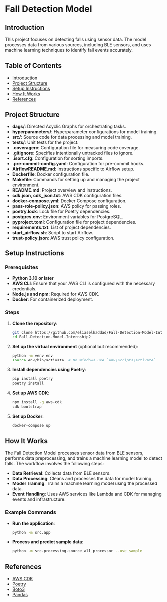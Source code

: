 # Fall Detection Model

## Introduction
This project focuses on detecting falls using sensor data. The model processes data from various sources, including BLE sensors, and uses machine learning techniques to identify fall events accurately.

## Table of Contents
- [Introduction](#introduction)
- [Project Structure](#project-structure)
- [Setup Instructions](#setup-instructions)
- [How It Works](#how-it-works)
- [References](#references)

## Project Structure
- **dags/**: Directed Acyclic Graphs for orchestrating tasks.
- **hyperparameters/**: Hyperparameter configurations for model training.
- **src/**: Source code for data processing and model training.
- **tests/**: Unit tests for the project.
- **.coveragerc**: Configuration file for measuring code coverage.
- **.gitignore**: Specifies intentionally untracked files to ignore.
- **.isort.cfg**: Configuration for sorting imports.
- **.pre-commit-config.yaml**: Configuration for pre-commit hooks.
- **AirflowREADME.md**: Instructions specific to Airflow setup.
- **Dockerfile**: Docker configuration file.
- **Makefile**: Commands for setting up and managing the project environment.
- **README.md**: Project overview and instructions.
- **cdk.json, cdk_json.txt**: AWS CDK configuration files.
- **docker-compose.yml**: Docker Compose configuration.
- **pass-role-policy.json**: AWS policy for passing roles.
- **poetry.lock**: Lock file for Poetry dependencies.
- **postgres.env**: Environment variables for PostgreSQL.
- **pyproject.toml**: Configuration file for project dependencies.
- **requirements.txt**: List of project dependencies.
- **start_airflow.sh**: Script to start Airflow.
- **trust-policy.json**: AWS trust policy configuration.

## Setup Instructions

### Prerequisites
- **Python 3.10 or later**
- **AWS CLI**: Ensure that your AWS CLI is configured with the necessary credentials.
- **Node.js and npm**: Required for AWS CDK.
- **Docker**: For containerized deployment.

### Steps
1. **Clone the repository**:
    ```sh
    git clone https://github.com/eliaselhaddad/Fall-Detection-Model-Internship2.git
    cd Fall-Detection-Model-Internship2
    ```

2. **Set up the virtual environment** (optional but recommended):
    ```sh
    python -m venv env
    source env/bin/activate  # On Windows use `env\Scripts\activate`
    ```

3. **Install dependencies using Poetry**:
    ```sh
    pip install poetry
    poetry install
    ```

4. **Set up AWS CDK**:
    ```sh
    npm install -g aws-cdk
    cdk bootstrap
    ```

5. **Set up Docker**:
    ```sh
    docker-compose up
    ```

## How It Works
The Fall Detection Model processes sensor data from BLE sensors, performs data preprocessing, and trains a machine learning model to detect falls. The workflow involves the following steps:
- **Data Retrieval**: Collects data from BLE sensors.
- **Data Processing**: Cleans and processes the data for model training.
- **Model Training**: Trains a machine learning model using the processed data.
- **Event Handling**: Uses AWS services like Lambda and CDK for managing events and infrastructure.

### Example Commands
- **Run the application**:
    ```sh
    python -m src.app
    ```

- **Process and predict sample data**:
    ```sh
    python -m src.processing.source_all_processor --use_sample
    ```

## References
- [AWS CDK](https://docs.aws.amazon.com/cdk/latest/guide/home.html)
- [Poetry](https://python-poetry.org/docs/)
- [Boto3](https://boto3.amazonaws.com/v1/documentation/api/latest/index.html)
- [Pandas](https://pandas.pydata.org/)
